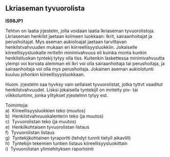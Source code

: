 Lkriaseman tyvuorolista
-----------------------

**IS98JP1**

Tehtvn on laatia jrjestelm, jolla voidaan laatia lkriaseman
tyvuorolistoja. Lkriaseman henkilst jaetaan kolmeen luokkaan: lkrit,
sairaanhoitajat ja perushoitajat. Mys aseman aukioloajat jaetaan
tarvittavan henkilstvahvuuden mukaan eri kiirreellisyysluokkiin.
Jokaiselle kiireellisyysluokalle mritelln minimivahvuus eli kuinka monta
kunkin henkilstluokan tyntekij tytyy olla tiss. Kuitenkin laskettessa
minimivahvuutta ylempi voi korvata alemman eli lkri voi olla
sairaanhoitaja tai perushoitaja, ja sairaanhoitaja voi olla mys
perushoitaja. Jokainen aseman aukiolotunti kuuluu johonkin
kiireellisyysluokkaan.

Huom. jrjestelm saa hyvksy vain sellaiset tyvuorolistat, jotka tyttvt
vaaditut henkilstvahvuudet. Lisksi jokaisella tyntekijll on mritelty
piv- tai viikkotuntimr, jonka ylitykset jrjestelmn tytyy est.

Toimintoja: \
a)  Kiireellisyysluokkien teko (muutos) \
b)  Henkilstvahvuuskalenterin teko (ja muutos) \
c)  Tyvuorolistan teko (ja muutos) \
e)  Henkilkohtaisen tyvuorolistan listaus \
f)  Tyvuorolistan listaus \
g)  Tyntekijkohtainen tyraportti (tehdyt tunnit tietyll aikavlill) \
h)  Tyntekijn tekemien tuntien listaus kiireellisyysluokittain \
i)  Tyvuorolistan ylimiehityksen raportointi \
 
